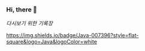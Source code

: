 


### Hi, there 👋


*다시보기 위한 기록장*


https://img.shields.io/badge/Java-007396?style=flat-square&logo=Java&logoColor=white




